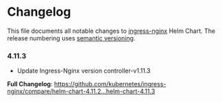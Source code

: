 # Changelog

This file documents all notable changes to [ingress-nginx](https://github.com/kubernetes/ingress-nginx) Helm Chart. The release numbering uses [semantic versioning](http://semver.org).

### 4.11.3

* Update Ingress-Nginx version controller-v1.11.3

**Full Changelog**: https://github.com/kubernetes/ingress-nginx/compare/helm-chart-4.11.2...helm-chart-4.11.3
